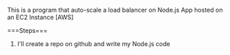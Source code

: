 This is a program that auto-scale a load balancer on Node.js App hosted on an EC2 Instance [AWS]

===Steps===
1. I'll create a repo on github and write my Node.js code